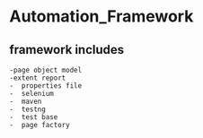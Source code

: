# Automation_Framework
## framework includes
	-page object model
	-extent report
	-  properties file
	-  selenium
	-  maven
	-  testng
	-  test base
	-  page factory

